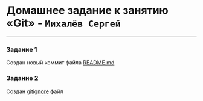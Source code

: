 # Домашнее задание к занятию «Git» - `Михалёв Сергей`

---

### Задание 1

Создан новый коммит файла [README.md](https://github.com/sergeMMikh/hw_git_25.10.2023/commit/96f3c4b310853cde07b4f94fed9c7f9c6e49eff7)

### Задание 2

Создан [gitignore](https://github.com/sergeMMikh/hw_git_25.10.2023/commit/96f3c4b310853cde07b4f94fed9c7f9c6e49eff7](https://github.com/sergeMMikh/hw_git_25.10.2023/commit/ded72f434f2e24e20d8b0a3328d0d92d89dda9f7)https://github.com/sergeMMikh/hw_git_25.10.2023/commit/ded72f434f2e24e20d8b0a3328d0d92d89dda9f7)  файл 
